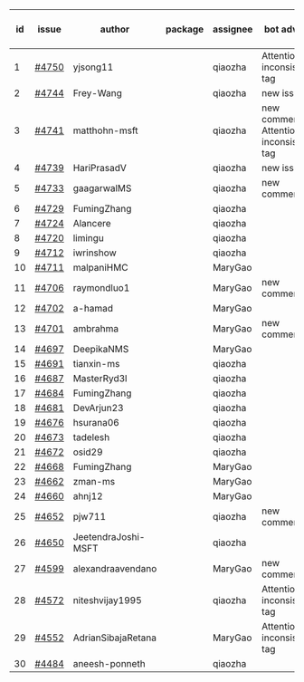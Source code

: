 | id | issue | author | package | assignee | bot advice | created date of issue | target release date | date from target |
| ------ | ------ | ------ | ------ | ------ | ------ | ------ | ------ | :-----: |
| 1 | [#4750](https://github.com/Azure/sdk-release-request/issues/4750) | yjsong11 |  | qiaozha | Attention to inconsistent tag | 11-09 | 11-24 |  |
| 2 | [#4744](https://github.com/Azure/sdk-release-request/issues/4744) | Frey-Wang |  | qiaozha | new issue. | 11-09 | 11-24 |  |
| 3 | [#4741](https://github.com/Azure/sdk-release-request/issues/4741) | matthohn-msft |  | qiaozha | new comment. Attention to inconsistent tag | 11-09 | 11-24 |  |
| 4 | [#4739](https://github.com/Azure/sdk-release-request/issues/4739) | HariPrasadV |  | qiaozha | new issue. | 11-08 | 11-24 |  |
| 5 | [#4733](https://github.com/Azure/sdk-release-request/issues/4733) | gaagarwalMS |  | qiaozha | new comment. | 11-08 | 11-24 |  |
| 6 | [#4729](https://github.com/Azure/sdk-release-request/issues/4729) | FumingZhang |  | qiaozha |  | 11-08 | 11-24 |  |
| 7 | [#4724](https://github.com/Azure/sdk-release-request/issues/4724) | Alancere |  | qiaozha |  | 11-07 | 11-24 |  |
| 8 | [#4720](https://github.com/Azure/sdk-release-request/issues/4720) | limingu |  | qiaozha |  | 11-06 | 11-24 |  |
| 9 | [#4712](https://github.com/Azure/sdk-release-request/issues/4712) | iwrinshow |  | qiaozha |  | 11-06 | 11-24 |  |
| 10 | [#4711](https://github.com/Azure/sdk-release-request/issues/4711) | malpaniHMC |  | MaryGao |  | 11-03 | 11-24 |  |
| 11 | [#4706](https://github.com/Azure/sdk-release-request/issues/4706) | raymondluo1 |  | MaryGao | new comment. | 11-03 | 11-24 |  |
| 12 | [#4702](https://github.com/Azure/sdk-release-request/issues/4702) | a-hamad |  | MaryGao |  | 10-31 | 11-24 |  |
| 13 | [#4701](https://github.com/Azure/sdk-release-request/issues/4701) | ambrahma |  | MaryGao | new comment. | 10-30 | 11-24 |  |
| 14 | [#4697](https://github.com/Azure/sdk-release-request/issues/4697) | DeepikaNMS |  | MaryGao |  | 10-30 | 11-24 |  |
| 15 | [#4691](https://github.com/Azure/sdk-release-request/issues/4691) | tianxin-ms |  | qiaozha |  | 10-27 | 11-24 |  |
| 16 | [#4687](https://github.com/Azure/sdk-release-request/issues/4687) | MasterRyd3l |  | qiaozha |  | 10-26 | 11-24 |  |
| 17 | [#4684](https://github.com/Azure/sdk-release-request/issues/4684) | FumingZhang |  | qiaozha |  | 10-26 | 11-24 |  |
| 18 | [#4681](https://github.com/Azure/sdk-release-request/issues/4681) | DevArjun23 |  | qiaozha |  | 10-24 | 11-24 |  |
| 19 | [#4676](https://github.com/Azure/sdk-release-request/issues/4676) | hsurana06 |  | qiaozha |  | 10-23 | 11-24 |  |
| 20 | [#4673](https://github.com/Azure/sdk-release-request/issues/4673) | tadelesh |  | qiaozha |  | 10-23 | 11-24 |  |
| 21 | [#4672](https://github.com/Azure/sdk-release-request/issues/4672) | osid29 |  | qiaozha |  | 10-23 | 11-24 |  |
| 22 | [#4668](https://github.com/Azure/sdk-release-request/issues/4668) | FumingZhang |  | MaryGao |  | 10-20 | 11-24 |  |
| 23 | [#4662](https://github.com/Azure/sdk-release-request/issues/4662) | zman-ms |  | MaryGao |  | 10-18 | 11-24 |  |
| 24 | [#4660](https://github.com/Azure/sdk-release-request/issues/4660) | ahnj12 |  | MaryGao |  | 10-17 | 11-24 |  |
| 25 | [#4652](https://github.com/Azure/sdk-release-request/issues/4652) | pjw711 |  | qiaozha | new comment. | 10-13 | 11-24 |  |
| 26 | [#4650](https://github.com/Azure/sdk-release-request/issues/4650) | JeetendraJoshi-MSFT |  | qiaozha |  | 10-13 | 11-24 |  |
| 27 | [#4599](https://github.com/Azure/sdk-release-request/issues/4599) | alexandraavendano |  | MaryGao | new comment. | 10-02 | 10-27 |  |
| 28 | [#4572](https://github.com/Azure/sdk-release-request/issues/4572) | niteshvijay1995 |  | qiaozha | Attention to inconsistent tag | 09-26 | 10-27 |  |
| 29 | [#4552](https://github.com/Azure/sdk-release-request/issues/4552) | AdrianSibajaRetana |  | MaryGao | Attention to inconsistent tag | 09-22 | 10-27 |  |
| 30 | [#4484](https://github.com/Azure/sdk-release-request/issues/4484) | aneesh-ponneth |  | qiaozha |  | 08-31 | 09-22 |  |
